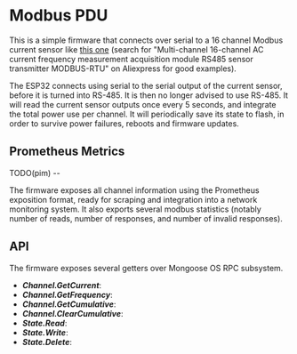 # Modbus PDU

This is a simple firmware that connects over serial to a 16 channel Modbus current
sensor like [this one](https://www.aliexpress.com/item/4000131557448.html) (search
for "Multi-channel 16-channel AC current frequency measurement acquisition module
RS485 sensor transmitter MODBUS-RTU" on Aliexpress for good examples). 

The ESP32 connects using serial to the serial output of the current sensor, before
it is turned into RS-485. It is then no longer advised to use RS-485. It will read
the current sensor outputs once every 5 seconds, and integrate the total power use
per channel. It will periodically save its state to flash, in order to survive
power failures, reboots and firmware updates.

## Prometheus Metrics

TODO(pim) --

The firmware exposes all channel information using the Prometheus exposition
format, ready for scraping and integration into a network monitoring system.
It also exports several modbus statistics (notably number of reads, number of
responses, and number of invalid responses).

## API

The firmware exposes several getters over Mongoose OS RPC subsystem.

*    ***Channel.GetCurrent***: 
*    ***Channel.GetFrequency***: 
*    ***Channel.GetCumulative***: 
*    ***Channel.ClearCumulative***:
*    ***State.Read***:
*    ***State.Write***:
*    ***State.Delete***:
